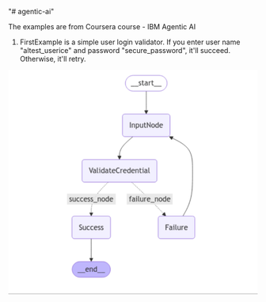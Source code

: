 "# agentic-ai" 

The examples are from Coursera course - IBM Agentic AI

1. FirstExample is a simple user login validator.
If you enter user name "altest_userice" and password "secure_password", it'll succeed. Otherwise, it'll retry.

![alt text](image.png)
